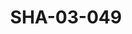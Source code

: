 ---
pid: SHA-03-049
title: SHA-03-049
language: 'en '
collection: Sharhabil Ahmed
original_label: 
rights: Sharhabil Ahmed
location_of_original: Sharhabil Ahmed
photographer_or_studio: 
scanned_from: photograph 6.6 by 12.2
_date: early 2000s
location: Egypt, Cairo
description: advertisement for Sharhabil Ahmed concert
additional_notes: 
permission_display: 'yes'
on_server: 'no'
on_website: 'no'
permalink: "/archive/en/sha-03-049.html"
layout: photo-page
---
